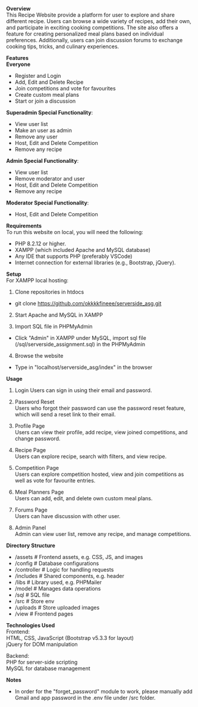 **Overview**  
This Recipe Website provide a platform for user to explore and share different recipe. Users can browse a wide variety of recipes, add their own, and participate in exciting cooking competitions. The site also offers a feature for creating personalized meal plans based on individual preferences. Additionally, users can join discussion forums to exchange cooking tips, tricks, and culinary experiences.  

**Features**  
**Everyone**  
- Register and Login  
- Add, Edit and Delete Recipe  
- Join competitions and vote for favourites  
- Create custom meal plans  
- Start or join a discussion  

**Superadmin Special Functionality**:  
- View user list  
- Make an user as admin  
- Remove any user  
- Host, Edit and Delete Competition  
- Remove any recipe  

**Admin Special Functionality**:  
- View user list  
- Remove moderator and user  
- Host, Edit and Delete Competition  
- Remove any recipe  

**Moderator Special Functionality**:  
- Host, Edit and Delete Competition  

**Requirements**  
To run this website on local, you will need the following:  
- PHP 8.2.12 or higher.  
- XAMPP (which included Apache and MySQL database)
- Any IDE that supports PHP (preferably VSCode)  
- Internet connection for external libraries (e.g., Bootstrap, jQuery).  

**Setup**  
For XAMPP local hosting:  
1. Clone repositories in htdocs  
- git clone https://github.com/okkkkfineee/serverside_asg.git  

2. Start Apache and MySQL in XAMPP  

3. Import SQL file in PHPMyAdmin  
- Click "Admin" in XAMPP under MySQL, import sql file (/sql/serverside_assignment.sql) in the PHPMyAdmin  

4. Browse the website  
- Type in "localhost/serverside_asg/index" in the browser  

**Usage**  
1. Login 
Users can sign in using their email and password.  

2. Password Reset  
Users who forgot their password can use the password reset feature, which will send a reset link to their email.  

3. Profile Page  
Users can view their profile, add recipe, view joined competitions, and change password.  

4. Recipe Page  
Users can explore recipe, search with filters, and view recipe.  

5. Competition Page  
Users can explore competition hosted, view and join competitions as well as vote for favourite entries.  

6. Meal Planners Page  
Users can add, edit, and delete own custom meal plans.  

7. Forums Page  
Users can have discussion with other user.  

8. Admin Panel  
Admin can view user list, remove any recipe, and manage competitions.  

**Directory Structure**  
- /assets                # Frontend assets, e.g. CSS, JS, and images  
- /config                # Database configurations  
- /controller            # Logic for handling requests  
- /includes              # Shared components, e.g. header  
- /libs                  # Library used, e.g. PHPMailer  
- /model                 # Manages data operations  
- /sql                   # SQL file  
- /src                   # Store env  
- /uploads               # Store uploaded images  
- /view                  # Frontend pages

**Technologies Used**  
Frontend:  
HTML, CSS, JavaScript (Bootstrap v5.3.3 for layout)  
jQuery for DOM manipulation

Backend:  
PHP for server-side scripting  
MySQL for database management

**Notes**  
- In order for the "forget_password" module to work, please manually add Gmail and app password in the .env file under /src folder.  